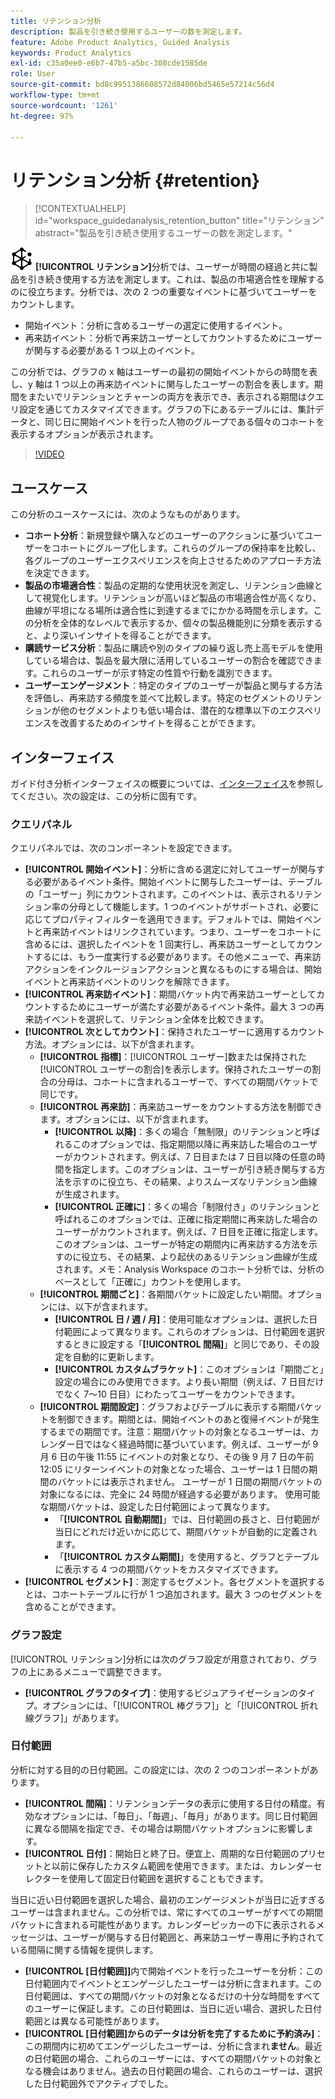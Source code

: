 ```yaml
---
title: リテンション分析
description: 製品を引き続き使用するユーザーの数を測定します。
feature: Adobe Product Analytics, Guided Analysis
keywords: Product Analytics
exl-id: c35a0ee0-e6b7-47b5-a5bc-308cde1585de
role: User
source-git-commit: bd8c9951386608572d84006bd5465e57214c56d4
workflow-type: tm+mt
source-wordcount: '1261'
ht-degree: 97%

---
```


# リテンション分析 {#retention}

<!-- markdownlint-disable MD034 -->

>[!CONTEXTUALHELP]
>id="workspace_guidedanalysis_retention_button"
>title="リテンション"
>abstract="製品を引き続き使用するユーザーの数を測定します。"

<!-- markdownlint-enable MD034 -->

![リテンション](/help/assets/icons/Retention.svg) **[!UICONTROL リテンション]**&#x200B;分析では、ユーザーが時間の経過と共に製品を引き続き使用する方法を測定します。これは、製品の市場適合性を理解するのに役立ちます。分析では、次の 2 つの重要なイベントに基づいてユーザーをカウントします。

* 開始イベント：分析に含めるユーザーの選定に使用するイベント。
* 再来訪イベント：分析で再来訪ユーザーとしてカウントするためにユーザーが関与する必要がある 1 つ以上のイベント。

この分析では、グラフの x 軸はユーザーの最初の開始イベントからの時間を表し、y 軸は 1 つ以上の再来訪イベントに関与したユーザーの割合を表します。期間をまたいでリテンションとチャーンの両方を表示でき、表示される期間はクエリ設定を通じてカスタマイズできます。グラフの下にあるテーブルには、集計データと、同じ日に開始イベントを行った人物のグループである個々のコホートを表示するオプションが表示されます。

>[!VIDEO](https://video.tv.adobe.com/v/3435779/?captions=jpn&quality=12&learn=on)


## ユースケース

この分析のユースケースには、次のようなものがあります。

* **コホート分析**：新規登録や購入などのユーザーのアクションに基づいてユーザーをコホートにグループ化します。これらのグループの保持率を比較し、各グループのユーザーエクスペリエンスを向上させるためのアプローチ方法を決定できます。
* **製品の市場適合性**：製品の定期的な使用状況を測定し、リテンション曲線として視覚化します。リテンションが高いほど製品の市場適合性が高くなり、曲線が平坦になる場所は適合性に到達するまでにかかる時間を示します。この分析を全体的なレベルで表示するか、個々の製品機能別に分類を表示すると、より深いインサイトを得ることができます。
* **購読サービス分析**：製品に購読や別のタイプの繰り返し売上高モデルを使用している場合は、製品を最大限に活用しているユーザーの割合を確認できます。これらのユーザーが示す特定の性質や行動を識別できます。
* **ユーザーエンゲージメント**：特定のタイプのユーザーが製品と関与する方法を評価し、再来訪する頻度を並べて比較します。特定のセグメントのリテンションが他のセグメントよりも低い場合は、潜在的な標準以下のエクスペリエンスを改善するためのインサイトを得ることができます。

## インターフェイス

ガイド付き分析インターフェイスの概要については、[インターフェイス](../overview.md#interface)を参照してください。次の設定は、この分析に固有です。

### クエリパネル

クエリパネルでは、次のコンポーネントを設定できます。

* **[!UICONTROL 開始イベント]**：分析に含める選定に対してユーザーが関与する必要があるイベント条件。開始イベントに関与したユーザーは、テーブルの「ユーザー」列にカウントされます。このイベントは、表示されるリテンション率の分母として機能します。1 つのイベントがサポートされ、必要に応じてプロパティフィルターを適用できます。デフォルトでは、開始イベントと再来訪イベントはリンクされています。つまり、ユーザーをコホートに含めるには、選択したイベントを 1 回実行し、再来訪ユーザーとしてカウントするには、もう一度実行する必要があります。その他メニューで、再来訪アクションをインクルージョンアクションと異なるものにする場合は、開始イベントと再来訪イベントのリンクを解除できます。
* **[!UICONTROL 再来訪イベント]**：期間バケット内で再来訪ユーザーとしてカウントするためにユーザーが満たす必要があるイベント条件。最大 3 つの再来訪イベントを選択して、リテンション全体を比較できます。
* **[!UICONTROL 次としてカウント]**：保持されたユーザーに適用するカウント方法。オプションには、以下が含まれます。
   * **[!UICONTROL 指標]**：[!UICONTROL ユーザー]数または保持された[!UICONTROL ユーザーの割合]を表示します。保持されたユーザーの割合の分母は、コホートに含まれるユーザーで、すべての期間バケットで同じです。
   * **[!UICONTROL 再来訪]**：再来訪ユーザーをカウントする方法を制御できます。オプションには、以下が含まれます。
      * **[!UICONTROL 以降]**：多くの場合「無制限」のリテンションと呼ばれるこのオプションでは、指定期間以降に再来訪した場合のユーザーがカウントされます。例えば、7 日目または 7 日目以降の任意の時間を指定します。このオプションは、ユーザーが引き続き関与する方法を示すのに役立ち、その結果、よりスムーズなリテンション曲線が生成されます。
      * **[!UICONTROL 正確に]**：多くの場合「制限付き」のリテンションと呼ばれるこのオプションでは、正確に指定期間に再来訪した場合のユーザーがカウントされます。例えば、7 日目を正確に指定します。このオプションは、ユーザーが特定の期間内に再来訪する方法を示すのに役立ち、その結果、より起伏のあるリテンション曲線が生成されます。メモ：Analysis Workspace のコホート分析では、分析のベースとして「正確に」カウントを使用します。
   * **[!UICONTROL 期間ごと]**：各期間バケットに設定したい期間。オプションには、以下が含まれます。
      * **[!UICONTROL 日 / 週 / 月]**：使用可能なオプションは、選択した日付範囲によって異なります。これらのオプションは、日付範囲を選択するときに設定する「**[!UICONTROL 間隔]**」と同じであり、その設定を自動的に更新します。
      * **[!UICONTROL カスタムブラケット]**：このオプションは「期間ごと」設定の場合にのみ使用できます。より長い期間（例えば、7 日目だけでなく 7～10 日目）にわたってユーザーをカウントできます。
   * **[!UICONTROL 期間設定]**：グラフおよびテーブルに表示する期間バケットを制御できます。期間とは、開始イベントのあと復帰イベントが発生するまでの期間です。注意：期間バケットの対象となるユーザーは、カレンダー日ではなく経過時間に基づいています。例えば、ユーザーが 9 月 6 日の午後 11:55 にイベントの対象となり、その後 9 月 7 日の午前 12:05 にリターンイベントの対象となった場合、ユーザーは 1 日間の期間のバケットには表示されません。 ユーザーが 1 日間の期間バケットの対象になるには、完全に 24 時間が経過する必要があります。 使用可能な期間バケットは、設定した日付範囲によって異なります。
      * 「**[!UICONTROL 自動期間]**」では、日付範囲の長さと、日付範囲が当日にどれだけ近いかに応じて、期間バケットが自動的に定義されます。
      * 「**[!UICONTROL カスタム期間]**」を使用すると、グラフとテーブルに表示する 4 つの期間バケットをカスタマイズできます。
* **[!UICONTROL セグメント]**：測定するセグメント。各セグメントを選択するとは、コホートテーブルに行が 1 つ追加されます。最大 3 つのセグメントを含めることができます。

### グラフ設定

[!UICONTROL リテンション]分析には次のグラフ設定が用意されており、グラフの上にあるメニューで調整できます。

* **[!UICONTROL グラフのタイプ]**：使用するビジュアライゼーションのタイプ。オプションには、「[!UICONTROL 棒グラフ]」と「[!UICONTROL 折れ線グラフ]」があります。

### 日付範囲

分析に対する目的の日付範囲。この設定には、次の 2 つのコンポーネントがあります。

* **[!UICONTROL 間隔]**：リテンションデータの表示に使用する日付の精度。有効なオプションには、「毎日」、「毎週」、「毎月」があります。同じ日付範囲に異なる間隔を指定でき、その場合は期間バケットオプションに影響します。
* **[!UICONTROL 日付]**：開始日と終了日。便宜上、周期的な日付範囲のプリセットと以前に保存したカスタム範囲を使用できます。または、カレンダーセレクターを使用して固定日付範囲を選択することもできます。

当日に近い日付範囲を選択した場合、最初のエンゲージメントが当日に近すぎるユーザーは含まれません。この分析では、常にすべてのユーザーがすべての期間バケットに含まれる可能性があります。カレンダーピッカーの下に表示されるメッセージは、ユーザーが関与する日付範囲と、再来訪ユーザー専用に予約されている間隔に関する情報を提供します。

* **[!UICONTROL [日付範囲]]**&#x200B;内で開始イベントを行ったユーザーを分析：この日付範囲内でイベントとエンゲージしたユーザーは分析に含まれます。この日付範囲は、すべての期間バケットの対象となるだけの十分な時間をすべてのユーザーに保証します。この日付範囲は、当日に近い場合、選択した日付範囲とは異なる可能性があります。
* **[!UICONTROL [日付範囲]からのデータは分析を完了するために予約済み]**：この期間内に初めてエンゲージしたユーザーは、分析に含まれ&#x200B;**ません**。最近の日付範囲の場合、これらのユーザーには、すべての期間バケットの対象となる機会はありません。過去の日付範囲の場合、これらのユーザーは、選択した日付範囲外でアクティブでした。

<!--
## Example

See below for an example of the analysis.

![Retention](../assets/retention.png)

-->
